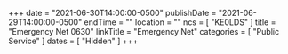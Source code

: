 +++
date = "2021-06-30T14:00:00-0500"
publishDate = "2021-06-29T14:00:00-0500"
endTime = ""
location = ""
ncs = [ "KE0LDS" ]
title = "Emergency Net 0630"
linkTitle = "Emergency Net"
categories = [ "Public Service" ]
dates = [ "Hidden" ]
+++
